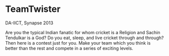 TeamTwister
===========

DA-IICT, Synapse 2013

Are you the typical Indian fanatic for whom cricket is a Religion and Sachin Tendulkar is a God? Do you eat, sleep, and live cricket through and through? Then here is a contest just for you. Make your team which you think is better than the rest and compete in a series of exciting levels.
